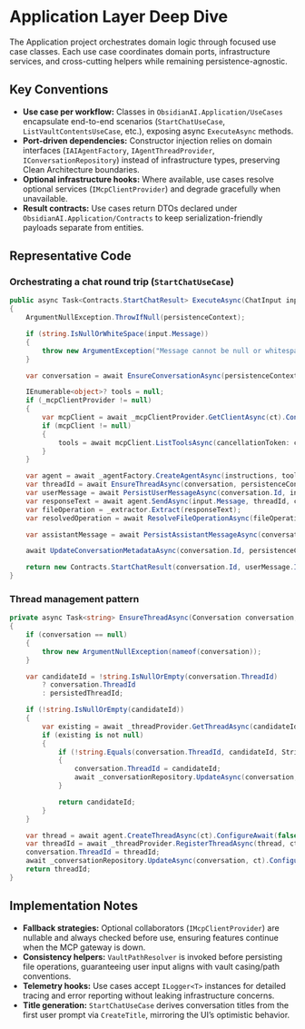 # Application Layer Deep Dive

The Application project orchestrates domain logic through focused use case classes. Each use case coordinates domain ports, infrastructure services, and cross-cutting helpers while remaining persistence-agnostic.

## Key Conventions
- **Use case per workflow:** Classes in `ObsidianAI.Application/UseCases` encapsulate end-to-end scenarios (`StartChatUseCase`, `ListVaultContentsUseCase`, etc.), exposing async `ExecuteAsync` methods.
- **Port-driven dependencies:** Constructor injection relies on domain interfaces (`IAIAgentFactory`, `IAgentThreadProvider`, `IConversationRepository`) instead of infrastructure types, preserving Clean Architecture boundaries.
- **Optional infrastructure hooks:** Where available, use cases resolve optional services (`IMcpClientProvider`) and degrade gracefully when unavailable.
- **Result contracts:** Use cases return DTOs declared under `ObsidianAI.Application/Contracts` to keep serialization-friendly payloads separate from entities.

## Representative Code
### Orchestrating a chat round trip (`StartChatUseCase`)
```csharp
public async Task<Contracts.StartChatResult> ExecuteAsync(ChatInput input, string instructions, ConversationPersistenceContext persistenceContext, CancellationToken ct = default)
{
    ArgumentNullException.ThrowIfNull(persistenceContext);

    if (string.IsNullOrWhiteSpace(input.Message))
    {
        throw new ArgumentException("Message cannot be null or whitespace.", nameof(input));
    }

    var conversation = await EnsureConversationAsync(persistenceContext, input.Message, ct).ConfigureAwait(false);

    IEnumerable<object>? tools = null;
    if (_mcpClientProvider != null)
    {
        var mcpClient = await _mcpClientProvider.GetClientAsync(ct).ConfigureAwait(false);
        if (mcpClient != null)
        {
            tools = await mcpClient.ListToolsAsync(cancellationToken: ct).ConfigureAwait(false);
        }
    }

    var agent = await _agentFactory.CreateAgentAsync(instructions, tools, _threadProvider, ct).ConfigureAwait(false);
    var threadId = await EnsureThreadAsync(conversation, persistenceContext.ThreadId, agent, ct).ConfigureAwait(false);
    var userMessage = await PersistUserMessageAsync(conversation.Id, input.Message, ct).ConfigureAwait(false);
    var responseText = await agent.SendAsync(input.Message, threadId, ct).ConfigureAwait(false);
    var fileOperation = _extractor.Extract(responseText);
    var resolvedOperation = await ResolveFileOperationAsync(fileOperation, ct).ConfigureAwait(false);

    var assistantMessage = await PersistAssistantMessageAsync(conversation.Id, responseText, resolvedOperation, ct).ConfigureAwait(false);

    await UpdateConversationMetadataAsync(conversation.Id, persistenceContext.TitleSource ?? input.Message, ct).ConfigureAwait(false);

    return new Contracts.StartChatResult(conversation.Id, userMessage.Id, assistantMessage.Id, responseText, resolvedOperation);
}
```

### Thread management pattern
```csharp
private async Task<string> EnsureThreadAsync(Conversation conversation, string? persistedThreadId, IChatAgent agent, CancellationToken ct)
{
    if (conversation == null)
    {
        throw new ArgumentNullException(nameof(conversation));
    }

    var candidateId = !string.IsNullOrEmpty(conversation.ThreadId)
        ? conversation.ThreadId
        : persistedThreadId;

    if (!string.IsNullOrEmpty(candidateId))
    {
        var existing = await _threadProvider.GetThreadAsync(candidateId, ct).ConfigureAwait(false);
        if (existing is not null)
        {
            if (!string.Equals(conversation.ThreadId, candidateId, StringComparison.Ordinal))
            {
                conversation.ThreadId = candidateId;
                await _conversationRepository.UpdateAsync(conversation, ct).ConfigureAwait(false);
            }

            return candidateId;
        }
    }

    var thread = await agent.CreateThreadAsync(ct).ConfigureAwait(false);
    var threadId = await _threadProvider.RegisterThreadAsync(thread, ct).ConfigureAwait(false);
    conversation.ThreadId = threadId;
    await _conversationRepository.UpdateAsync(conversation, ct).ConfigureAwait(false);
    return threadId;
}
```

## Implementation Notes
- **Fallback strategies:** Optional collaborators (`IMcpClientProvider`) are nullable and always checked before use, ensuring features continue when the MCP gateway is down.
- **Consistency helpers:** `VaultPathResolver` is invoked before persisting file operations, guaranteeing user input aligns with vault casing/path conventions.
- **Telemetry hooks:** Use cases accept `ILogger<T>` instances for detailed tracing and error reporting without leaking infrastructure concerns.
- **Title generation:** `StartChatUseCase` derives conversation titles from the first user prompt via `CreateTitle`, mirroring the UI’s optimistic behavior.
